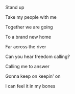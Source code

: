 Stand up

Take my people with me

Together we are going

To a brand new home

Far across the river

Can you hear freedom calling?

Calling me to answer

Gonna keep on keepin' on

I can feel it in my bones
